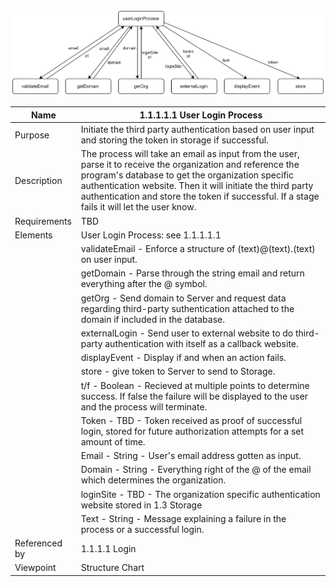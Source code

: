 ![User Login Process Structure Chart](TeamThreeFiles/User%20Login%20Process%20(1).svg)

| Name | 1.1.1.1.1 User Login Process|
| ----------- | ----------- |
| Purpose | Initiate the third party authentication based on user input and storing the token in storage if successful.  |
| Description | The process will take an email as input from the user, parse it to receive the organization and reference the program's database to get the organization specific authentication website. Then it will initiate the third party authentication and store the token if successful. If a stage fails it will let the user know.|
| Requirements | TBD  |
| Elements | User Login Process: see 1.1.1.1.1  |
|          | validateEmail - Enforce a structure of (text)@(text).(text) on user input.|
|          | getDomain - Parse through the string email and return everything after the @ symbol.|
|          | getOrg - Send domain to Server and request data regarding third-party suthentication attached to the domain if included in the database.|
|          | externalLogin - Send user to external website to do third-party authentication with itself as a callback website.|
|          | displayEvent - Display if and when an action fails.|
|          | store -  give token to Server to send to Storage.|
|          | t/f - Boolean - Recieved at multiple points to determine success. If false the failure will be displayed to the user and the process will terminate.|
|          | Token - TBD - Token received as proof of successful login, stored for future authorization attempts for a set amount of time. |
|          | Email - String - User's email address gotten as input. |
|          | Domain - String - Everything right of the @ of the email which determines the organization. |
|          | loginSite - TBD - The organization specific authentication website stored in 1.3 Storage |
|          | Text - String - Message explaining a failure in the process or a successful login. |
| Referenced by | 1.1.1.1 Login|
| Viewpoint | Structure Chart |

